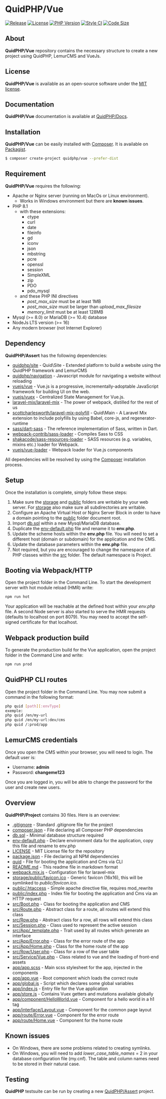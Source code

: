 # QuidPHP/Vue
[![Release](https://img.shields.io/github/v/release/quidphp/vue)](https://packagist.org/packages/quidphp/vue)
[![License](https://img.shields.io/github/license/quidphp/vue)](https://github.com/quidphp/vue/blob/master/LICENSE)
[![PHP Version](https://img.shields.io/packagist/php-v/quidphp/vue)](https://www.php.net)
[![Style CI](https://styleci.io/repos/475987025/shield)](https://styleci.io)
[![Code Size](https://img.shields.io/github/languages/code-size/quidphp/vue)](https://github.com/quidphp/vue)

## About
**QuidPHP/Vue** repository contains the necessary structure to create a new project using QuidPHP, LemurCMS and VueJs.

## License
**QuidPHP/Vue** is available as an open-source software under the [MIT license](LICENSE).

## Documentation
**QuidPHP/Vue** documentation is available at [QuidPHP/Docs](https://github.com/quidphp/docs).

## Installation
**QuidPHP/Vue** can be easily installed with [Composer](https://getcomposer.org). It is available on [Packagist](https://packagist.org/packages/quidphp/vue).
``` bash
$ composer create-project quidphp/vue --prefer-dist
```

## Requirement
**QuidPHP/Vue** requires the following:
- Apache or Nginx server (running on MacOs or Linux environment). 
    - Works in Windows environment but there are **known issues**.
- PHP 8.1 
    - with these extensions:
        - ctype
        - curl
        - date
        - fileinfo
        - gd
        - iconv
        - json
        - mbstring
        - pcre
        - openssl
        - session
        - SimpleXML
        - zip
        - PDO
        - pdo_mysql
    - and these PHP INI directives
        - *post_max_size* must be at least 1MB
        - *post_max_size* must be larger than *upload_max_filesize*
        - *memory_limit* must be at least 128MB
- Mysql (>= 8.0) or MariaDB (>= 10.4) database
- NodeJs LTS version (>= 16)
- Any modern browser (not Internet Explorer)

## Dependency
**QuidPHP/Assert** has the following dependencies:
- [quidphp/site](https://github.com/quidphp/site) - Quid\Site - Extended platform to build a website using the QuidPHP framework and LemurCMS
- [quidphp/navigation](https://github.com/quidphp/navigation) - Javascript module for navigating a website without reloading
- [vuejs/vue](https://github.com/vuejs/vue) - Vue.js is a progressive, incrementally-adoptable JavaScript framework for building UI on the web.
- [vuejs/vuex](https://github.com/vuejs/vuex) - Centralized State Management for Vue.js.
- [laravel-mix/laravel-mix](https://github.com/laravel-mix/laravel-mix) - The power of webpack, distilled for the rest of us
- [scottcharlesworth/laravel-mix-polyfill](https://github.com/scottcharlesworth/laravel-mix-polyfill) - Quid\Main - A Laravel Mix extension to include polyfills by using Babel, core-js, and regenerator-runtime
- [sass/dart-sass](https://github.com/sass/dart-sass) - The reference implementation of Sass, written in Dart.
- [webpack-contrib/sass-loader](https://github.com/webpack-contrib/sass-loader) - Compiles Sass to CSS
- [shakacode/sass-resources-loader](https://github.com/shakacode/sass-resources-loader) - SASS resources (e.g. variables, mixins etc.) loader for Webpack.
- [vuejs/vue-loader](https://github.com/vuejs/vue-loader) - Webpack loader for Vue.js components

All dependencies will be resolved by using the [Composer](https://getcomposer.org) installation process.

## Setup
Once the installation is complete, simply follow these steps:
1. Make sure the [storage](storage) and [public](public) folders are writable by your web server. For [storage](storage) also make sure all subdirectories are writable.
2. Configure an Apache Virtual Host or Nginx Server Block in order to have a domain pointing to the [public](public) folder document root.
3. Import [db.sql](db.sql) within a new Mysql/MariaDB database.
4. Duplicate the [env-default.php](env-default.php) file and rename it to **env.php**.
5. Update the scheme hosts within the **env.php** file. You will need to set a different host (domain or subdomain) for the application and the CMS.
6. Update the database parameters within the **env.php** file.
7. Not required, but you are encouraged to change the namespace of all PHP classes within the [src](src) folder. The default namespace is Project.

## Booting via Webpack/HTTP
Open the project folder in the Command Line. To start the development server with hot module reload (HMR) write:
``` bash
npm run hot
```
Your application will be reachable at the defined host within your *env.php* file. A second Node server is also started to serve the HMR requests (defaults to localhost on port 8079). You may need to accept the self-signed certificate for that localhost.

## Webpack production build
To generate the production build for the Vue application, open the project folder in the Command Line and write:
``` bash
npm run prod
```

## QuidPHP CLI routes
Open the project folder in the Command Line. You may now submit a command in the following format: 
``` bash
php quid [path][:envType]
exemple:
php quid /en/my-url
php quid /en/my-url:dev/cms
php quid /:prod/app
```

## LemurCMS credentials
Once you open the CMS within your browser, you will need to login. The default user is:
- Username: **admin** 
- Password: **changeme123**

Once you are logged in, you will be able to change the password for the user and create new users.

## Overview
**QuidPHP/Project** contains 30 files. Here is an overview:
- [.gitignore](.gitignore) - Standard .gitignore file for the project
- [composer.json](composer.json) - File declaring all Composer PHP dependencies
- [db.sql](db.sql) - Minimal database structure required
- [env-default.php](env-default.php) - Declare environment data for the application, copy this file and rename to env.php
- [LICENSE](LICENSE) - MIT License file for the repository
- [package.json](package.json) - File declaring all NPM dependencies
- [quid](quid) - File for booting the application and Cms via CLI
- [README.md](README.md) - This readme file in markdown format
- [webpack.mix.js](webpack.mix.js) - Configuration file for laravel-mix
- [storage/public/favicon.ico](storage/public/favicon.ico) - Generic favicon (16x16), this will be symlinked to *public/favicon.ico*.
- [public/.htaccess](public/.htaccess) - Simple apache directive file, requires mod_rewrite
- [public/index.php](public/index.php) - Index file for booting the application and Cms via an HTTP request
- [src/Boot.php](src/Boot.php) - Class for booting the application and CMS
- [src/Route.php](src/Route.php) - Abstract class for a route, all routes will extend this class
- [src/Row.php](src/Row.php) - Abstract class for a row, all rows will extend this class
- [src/Session.php](src/Session.php) - Class used to represent the active session
- [src/App/_template.php](src/App/_template.php) - Trait used by all routes which generate an interface
- [src/App/Error.php](src/App/Error.php) - Class for the error route of the app
- [src/App/Home.php](src/App/Home.php) - Class for the home route of the app
- [src/Row/User.php](src/Row/User.php) - Class for a row of the user table
- [src/Service/Vue.php](src/Service/Vue.php) - Class related to vue and the loading of front-end assets
- [app/app.scss](app/app.scss) - Main scss stylesheet for the app, injected in the components
- [app/app.vue](app/app.vue) - Root component which loads the correct route
- [app/global.js](app/global.js) - Script which declares some global variables
- [app/index.js](app/index.js) - Entry file for the Vue application
- [app/store.js](app/store.js) - Contains Vuex getters and mutations available globally
- [app/component/HelloWorld.vue](app/component/HelloWorld.vue) - Component for a hello world in a h1 tag
- [app/interface/Layout.vue](app/interface/Layout.vue) - Component for the common page layout
- [app/route/Error.vue](app/route/Error.vue) - Component for the error route
- [app/route/Home.vue](app/route/Home.vue) - Component for the home route

## Known issues
- On Windows, there are some problems related to creating symlinks.
- On Windows, you will need to add *lower_case_table_names* = 2 in your database configuration file (my.cnf). The table and column names need to be stored in their natural case.

## Testing
**QuidPHP** testsuite can be run by creating a new [QuidPHP/Assert](https://github.com/quidphp/assert) project.
